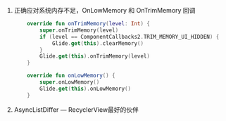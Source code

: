 1. 正确应对系统内存不足，OnLowMemory 和 OnTrimMemory 回调

   ```kotlin
       override fun onTrimMemory(level: Int) {
           super.onTrimMemory(level)
           if (level == ComponentCallbacks2.TRIM_MEMORY_UI_HIDDEN) {
               Glide.get(this).clearMemory()
           }
           Glide.get(this).onTrimMemory(level)
       }
   
       override fun onLowMemory() {
           super.onLowMemory()
           Glide.get(this).onLowMemory()
       }
   ```

2. AsyncListDiffer — RecyclerView最好的伙伴